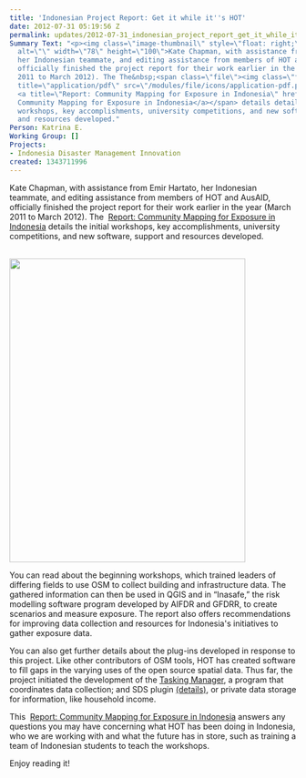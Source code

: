 ```yaml
---
title: 'Indonesian Project Report: Get it while it''s HOT'
date: 2012-07-31 05:19:56 Z
permalink: updates/2012-07-31_indonesian_project_report_get_it_while_it's_hot
Summary Text: "<p><img class=\"image-thumbnail\" style=\"float: right;\" src=\"/sites/default/files/styles/thumbnail/public/cover_image_0.jpg?itok=kqyRpbbH\"
  alt=\"\" width=\"78\" height=\"100\">Kate Chapman, with assistance from Emir Hartato,
  her Indonesian teammate, and editing assistance from members of HOT and AusAID,
  officially finished the project report for their work earlier in the year (March
  2011 to March 2012). The The&nbsp;<span class=\"file\"><img class=\"file-icon\"
  title=\"application/pdf\" src=\"/modules/file/icons/application-pdf.png\" alt=\"\">
  <a title=\"Report: Community Mapping for Exposure in Indonesia\" href=\"/sites/default/files/CM4E-Indo-en.pdf\">Report:
  Community Mapping for Exposure in Indonesia</a></span> details details the initial
  workshops, key accomplishments, university competitions, and new software, support
  and resources developed."
Person: Katrina E.
Working Group: []
Projects:
- Indonesia Disaster Management Innovation
created: 1343711996
---
```


<p>Kate Chapman, with assistance from Emir Hartato, her Indonesian teammate, and editing assistance from members of HOT and AusAID, officially finished the project report for their work earlier in the year (March 2011 to March 2012). The&nbsp;<span class="file"><img class="file-icon" title="application/pdf" src="/modules/file/icons/application-pdf.png" alt=""> <a title="Report: Community Mapping for Exposure in Indonesia" href="/sites/default/files/CM4E-Indo-en.pdf">Report: Community Mapping for Exposure in Indonesia</a></span> details the initial workshops, key accomplishments, university competitions, and new software, support and resources developed.<br><br></p><p><a href="/sites/default/files/CM4E-Indo-en.pdf"><img src="/sites/default/files/cover_image_0.jpg" alt="" width="414" height="534"></a></p><p>You can read about the beginning workshops, which trained leaders of differing fields to use OSM to collect building and infrastructure data. The gathered information can then be used in QGIS and in “Inasafe,” the risk modelling software program developed by AIFDR and GFDRR, to create scenarios and measure exposure. The report also offers recommendations for improving data collection and resources for Indonesia's initiatives to gather exposure data.</p><p>You can also get further details about the plug-ins developed in response to this project. Like other contributors of OSM tools, HOT has created software to fill gaps in the varying uses of the open source spatial data. Thus far, the project initiated the development of the <a href="http://tasks.hotosm.org/">Tasking Manager</a>, a program that coordinates data collection; and SDS plugin <a href="http://lists.openstreetmap.org/pipermail/dev/2012-March/024677.html">(details)</a>, or private data storage for information, like household income.</p><p>This&nbsp;<span class="file"><img class="file-icon" title="application/pdf" src="/modules/file/icons/application-pdf.png" alt=""> <a title="Report: Community Mapping for Exposure in Indonesia" href="/sites/default/files/CM4E-Indo-en.pdf">Report: Community Mapping for Exposure in Indonesia</a></span> answers any questions you may have concerning what HOT has been doing in Indonesia, who we are working with and what the future has in store, such as training a team of Indonesian students to teach the workshops.</p><p>Enjoy reading it!</p>
